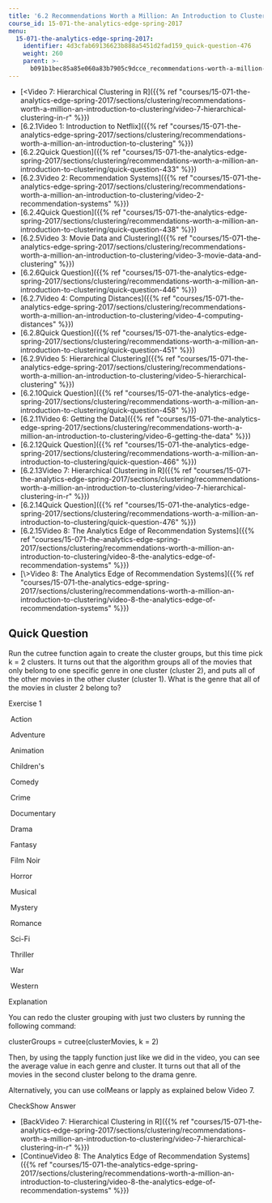 ```yaml
---
title: '6.2 Recommendations Worth a Million: An Introduction to Clustering '
course_id: 15-071-the-analytics-edge-spring-2017
menu:
  15-071-the-analytics-edge-spring-2017:
    identifier: 4d3cfab69136623b888a5451d2fad159_quick-question-476
    weight: 260
    parent: >-
      b091b1bec85a85e060a83b7905c9dcce_recommendations-worth-a-million-an-introduction-to-clustering
---
```

*   [<Video 7: Hierarchical Clustering in R]({{% ref "courses/15-071-the-analytics-edge-spring-2017/sections/clustering/recommendations-worth-a-million-an-introduction-to-clustering/video-7-hierarchical-clustering-in-r" %}})
*   [6.2.1Video 1: Introduction to Netflix]({{% ref "courses/15-071-the-analytics-edge-spring-2017/sections/clustering/recommendations-worth-a-million-an-introduction-to-clustering" %}})
*   [6.2.2Quick Question]({{% ref "courses/15-071-the-analytics-edge-spring-2017/sections/clustering/recommendations-worth-a-million-an-introduction-to-clustering/quick-question-433" %}})
*   [6.2.3Video 2: Recommendation Systems]({{% ref "courses/15-071-the-analytics-edge-spring-2017/sections/clustering/recommendations-worth-a-million-an-introduction-to-clustering/video-2-recommendation-systems" %}})
*   [6.2.4Quick Question]({{% ref "courses/15-071-the-analytics-edge-spring-2017/sections/clustering/recommendations-worth-a-million-an-introduction-to-clustering/quick-question-438" %}})
*   [6.2.5Video 3: Movie Data and Clustering]({{% ref "courses/15-071-the-analytics-edge-spring-2017/sections/clustering/recommendations-worth-a-million-an-introduction-to-clustering/video-3-movie-data-and-clustering" %}})
*   [6.2.6Quick Question]({{% ref "courses/15-071-the-analytics-edge-spring-2017/sections/clustering/recommendations-worth-a-million-an-introduction-to-clustering/quick-question-446" %}})
*   [6.2.7Video 4: Computing Distances]({{% ref "courses/15-071-the-analytics-edge-spring-2017/sections/clustering/recommendations-worth-a-million-an-introduction-to-clustering/video-4-computing-distances" %}})
*   [6.2.8Quick Question]({{% ref "courses/15-071-the-analytics-edge-spring-2017/sections/clustering/recommendations-worth-a-million-an-introduction-to-clustering/quick-question-451" %}})
*   [6.2.9Video 5: Hierarchical Clustering]({{% ref "courses/15-071-the-analytics-edge-spring-2017/sections/clustering/recommendations-worth-a-million-an-introduction-to-clustering/video-5-hierarchical-clustering" %}})
*   [6.2.10Quick Question]({{% ref "courses/15-071-the-analytics-edge-spring-2017/sections/clustering/recommendations-worth-a-million-an-introduction-to-clustering/quick-question-458" %}})
*   [6.2.11Video 6: Getting the Data]({{% ref "courses/15-071-the-analytics-edge-spring-2017/sections/clustering/recommendations-worth-a-million-an-introduction-to-clustering/video-6-getting-the-data" %}})
*   [6.2.12Quick Question]({{% ref "courses/15-071-the-analytics-edge-spring-2017/sections/clustering/recommendations-worth-a-million-an-introduction-to-clustering/quick-question-466" %}})
*   [6.2.13Video 7: Hierarchical Clustering in R]({{% ref "courses/15-071-the-analytics-edge-spring-2017/sections/clustering/recommendations-worth-a-million-an-introduction-to-clustering/video-7-hierarchical-clustering-in-r" %}})
*   [6.2.14Quick Question]({{% ref "courses/15-071-the-analytics-edge-spring-2017/sections/clustering/recommendations-worth-a-million-an-introduction-to-clustering/quick-question-476" %}})
*   [6.2.15Video 8: The Analytics Edge of Recommendation Systems]({{% ref "courses/15-071-the-analytics-edge-spring-2017/sections/clustering/recommendations-worth-a-million-an-introduction-to-clustering/video-8-the-analytics-edge-of-recommendation-systems" %}})
*   [\\>Video 8: The Analytics Edge of Recommendation Systems]({{% ref "courses/15-071-the-analytics-edge-spring-2017/sections/clustering/recommendations-worth-a-million-an-introduction-to-clustering/video-8-the-analytics-edge-of-recommendation-systems" %}})

Quick Question
--------------

Run the cutree function again to create the cluster groups, but this time pick k = 2 clusters. It turns out that the algorithm groups all of the movies that only belong to one specific genre in one cluster (cluster 2), and puts all of the other movies in the other cluster (cluster 1). What is the genre that all of the movies in cluster 2 belong to?

Exercise 1

&nbsp;Action&nbsp;

&nbsp;Adventure&nbsp;

&nbsp;Animation&nbsp;

&nbsp;Children's&nbsp;

&nbsp;Comedy&nbsp;

&nbsp;Crime&nbsp;

&nbsp;Documentary&nbsp;

&nbsp;Drama&nbsp;

&nbsp;Fantasy&nbsp;

&nbsp;Film Noir&nbsp;

&nbsp;Horror&nbsp;

&nbsp;Musical&nbsp;

&nbsp;Mystery&nbsp;

&nbsp;Romance&nbsp;

&nbsp;Sci-Fi&nbsp;

&nbsp;Thriller&nbsp;

&nbsp;War&nbsp;

&nbsp;Western&nbsp;

Explanation

You can redo the cluster grouping with just two clusters by running the following command:

clusterGroups = cutree(clusterMovies, k = 2)

Then, by using the tapply function just like we did in the video, you can see the average value in each genre and cluster. It turns out that all of the movies in the second cluster belong to the drama genre.

Alternatively, you can use colMeans or lapply as explained below Video 7.

CheckShow Answer

*   [BackVideo 7: Hierarchical Clustering in R]({{% ref "courses/15-071-the-analytics-edge-spring-2017/sections/clustering/recommendations-worth-a-million-an-introduction-to-clustering/video-7-hierarchical-clustering-in-r" %}})
*   [ContinueVideo 8: The Analytics Edge of Recommendation Systems]({{% ref "courses/15-071-the-analytics-edge-spring-2017/sections/clustering/recommendations-worth-a-million-an-introduction-to-clustering/video-8-the-analytics-edge-of-recommendation-systems" %}})